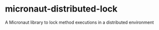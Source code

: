 # micronaut-distributed-lock
A Micronaut library to lock method executions in a distributed environment

